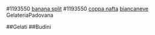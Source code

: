 #1193550 [banana split](./Gelati/banana_split.md)
#1193550 [coppa nafta](./Gelati/coppa_nafta.md)
[biancaneve](./Budini/biancaneve)
GelateriaPadovana

##Gelati
##Budini
